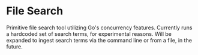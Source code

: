 # File Search
Primitive file search tool utilizing Go's concurrency features. Currently runs a hardcoded set of search terms, for experimental reasons. Will be expanded to ingest search terms via the command line or from a file, in the future.

